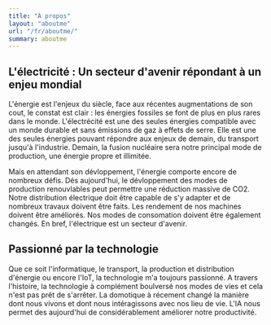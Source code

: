 ```yaml
---
title: "À propos"
layout: "aboutme"
url: "/fr/aboutme/"
summary: aboutme
---
```


## L'électricité : Un secteur d'avenir répondant à un enjeu mondial
L'énergie est l'enjeux du siècle, face aux récentes augmentations de son cout, le constat est clair : les énergies fossiles se font de plus en plus rares dans le monde. L'électrécité est une des seules énergies compatible avec un monde durable et sans émissions de gaz à effets de serre. Elle est une des seules énergies pouvant répondre aux enjeux de demain, du transport jusqu'à l'industrie. Demain, la fusion nucléaire sera notre principal mode de production, une énergie propre et illimitée.

Mais en attendant son dévloppement, l'énergie comporte encore de nombreux défis. Dés aujourd'hui, le dévloppement des modes de production renouvlables peut permettre une réduction massive de CO2. Notre distribution électrique doit être capable de s'y adapter et de nombreux travaux doivent être faits. Les rendement de nos machines doivent être améliorés. Nos modes de consomation doivent être également changés. En bref, l'électrique est un secteur d'avenir.

## Passionné par la technologie
Que ce soit l'informatique, le transport, la production et distribution d'énergie ou encore l'IoT, la technologie m'a toujours passionné. A travers l'histoire, la technologie à complément boulversé nos modes de vies et cela n'est pas prêt de s'arrêter. La domotique à récement changé la manière dont nous vivons et dont nous intéragissons avec nos lieu de vie. L'IA nous permet des aujourd'hui de considérablement améliorer notre productivité.